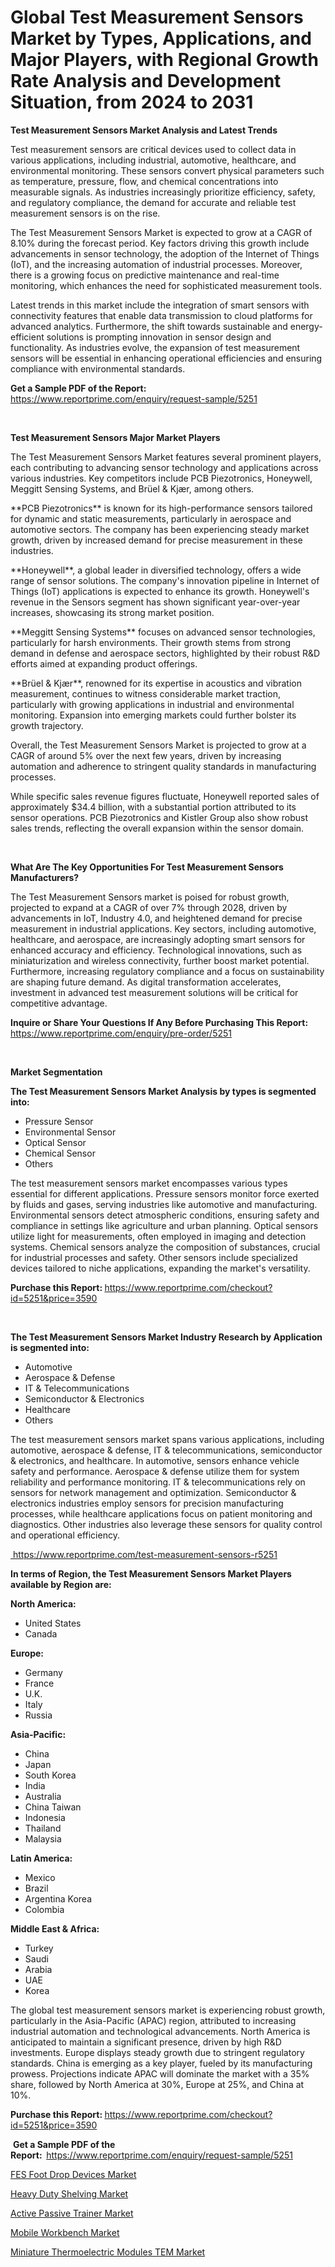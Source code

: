 <p><h1>Global Test Measurement Sensors Market by Types, Applications, and Major Players, with Regional Growth Rate Analysis and Development Situation, from 2024 to 2031</h1></p><p><strong>Test Measurement Sensors Market Analysis and Latest Trends</strong></p>
<p><p>Test measurement sensors are critical devices used to collect data in various applications, including industrial, automotive, healthcare, and environmental monitoring. These sensors convert physical parameters such as temperature, pressure, flow, and chemical concentrations into measurable signals. As industries increasingly prioritize efficiency, safety, and regulatory compliance, the demand for accurate and reliable test measurement sensors is on the rise.</p><p>The Test Measurement Sensors Market is expected to grow at a CAGR of 8.10% during the forecast period. Key factors driving this growth include advancements in sensor technology, the adoption of the Internet of Things (IoT), and the increasing automation of industrial processes. Moreover, there is a growing focus on predictive maintenance and real-time monitoring, which enhances the need for sophisticated measurement tools.</p><p>Latest trends in this market include the integration of smart sensors with connectivity features that enable data transmission to cloud platforms for advanced analytics. Furthermore, the shift towards sustainable and energy-efficient solutions is prompting innovation in sensor design and functionality. As industries evolve, the expansion of test measurement sensors will be essential in enhancing operational efficiencies and ensuring compliance with environmental standards.</p></p>
<p><strong>Get a Sample PDF of the Report:&nbsp;</strong> <a href="https://www.reportprime.com/enquiry/request-sample/5251">https://www.reportprime.com/enquiry/request-sample/5251</a></p>
<p>&nbsp;</p>
<p><strong>Test Measurement Sensors Major Market Players</strong></p>
<p><p>The Test Measurement Sensors Market features several prominent players, each contributing to advancing sensor technology and applications across various industries. Key competitors include PCB Piezotronics, Honeywell, Meggitt Sensing Systems, and Brüel & Kjær, among others.</p><p>**PCB Piezotronics** is known for its high-performance sensors tailored for dynamic and static measurements, particularly in aerospace and automotive sectors. The company has been experiencing steady market growth, driven by increased demand for precise measurement in these industries. </p><p>**Honeywell**, a global leader in diversified technology, offers a wide range of sensor solutions. The company's innovation pipeline in Internet of Things (IoT) applications is expected to enhance its growth. Honeywell's revenue in the Sensors segment has shown significant year-over-year increases, showcasing its strong market position.</p><p>**Meggitt Sensing Systems** focuses on advanced sensor technologies, particularly for harsh environments. Their growth stems from strong demand in defense and aerospace sectors, highlighted by their robust R&D efforts aimed at expanding product offerings.</p><p>**Brüel & Kjær**, renowned for its expertise in acoustics and vibration measurement, continues to witness considerable market traction, particularly with growing applications in industrial and environmental monitoring. Expansion into emerging markets could further bolster its growth trajectory.</p><p>Overall, the Test Measurement Sensors Market is projected to grow at a CAGR of around 5% over the next few years, driven by increasing automation and adherence to stringent quality standards in manufacturing processes. </p><p>While specific sales revenue figures fluctuate, Honeywell reported sales of approximately $34.4 billion, with a substantial portion attributed to its sensor operations. PCB Piezotronics and Kistler Group also show robust sales trends, reflecting the overall expansion within the sensor domain.</p></p>
<p>&nbsp;</p>
<p><strong>What Are The Key Opportunities For Test Measurement Sensors Manufacturers?</strong></p>
<p><p>The Test Measurement Sensors market is poised for robust growth, projected to expand at a CAGR of over 7% through 2028, driven by advancements in IoT, Industry 4.0, and heightened demand for precise measurement in industrial applications. Key sectors, including automotive, healthcare, and aerospace, are increasingly adopting smart sensors for enhanced accuracy and efficiency. Technological innovations, such as miniaturization and wireless connectivity, further boost market potential. Furthermore, increasing regulatory compliance and a focus on sustainability are shaping future demand. As digital transformation accelerates, investment in advanced test measurement solutions will be critical for competitive advantage.</p></p>
<p><strong>Inquire or Share Your Questions If Any Before Purchasing This Report:</strong> <a href="https://www.reportprime.com/enquiry/pre-order/5251">https://www.reportprime.com/enquiry/pre-order/5251</a></p>
<p>&nbsp;</p>
<p><strong>Market Segmentation</strong></p>
<p><strong>The Test Measurement Sensors Market Analysis by types is segmented into:</strong></p>
<p><ul><li>Pressure Sensor</li><li>Environmental Sensor</li><li>Optical Sensor</li><li>Chemical Sensor</li><li>Others</li></ul></p>
<p><p>The test measurement sensors market encompasses various types essential for different applications. Pressure sensors monitor force exerted by fluids and gases, serving industries like automotive and manufacturing. Environmental sensors detect atmospheric conditions, ensuring safety and compliance in settings like agriculture and urban planning. Optical sensors utilize light for measurements, often employed in imaging and detection systems. Chemical sensors analyze the composition of substances, crucial for industrial processes and safety. Other sensors include specialized devices tailored to niche applications, expanding the market's versatility.</p></p>
<p><strong>Purchase this Report:&nbsp;</strong><a href="https://www.reportprime.com/checkout?id=5251&price=3590">https://www.reportprime.com/checkout?id=5251&price=3590</a></p>
<p>&nbsp;</p>
<p><strong>The Test Measurement Sensors Market Industry Research by Application is segmented into:</strong></p>
<p><ul><li>Automotive</li><li>Aerospace & Defense</li><li>IT & Telecommunications</li><li>Semiconductor & Electronics</li><li>Healthcare</li><li>Others</li></ul></p>
<p><p>The test measurement sensors market spans various applications, including automotive, aerospace & defense, IT & telecommunications, semiconductor & electronics, and healthcare. In automotive, sensors enhance vehicle safety and performance. Aerospace & defense utilize them for system reliability and performance monitoring. IT & telecommunications rely on sensors for network management and optimization. Semiconductor & electronics industries employ sensors for precision manufacturing processes, while healthcare applications focus on patient monitoring and diagnostics. Other industries also leverage these sensors for quality control and operational efficiency.</p></p>
<p><a href="https://www.reportprime.com/test-measurement-sensors-r5251">&nbsp;https://www.reportprime.com/test-measurement-sensors-r5251</a></p>
<p><strong>In terms of Region, the Test Measurement Sensors Market Players available by Region are:</strong></p>
<p>
    <p> <strong> North America: </strong>
        <ul>
            <li>United States</li>
            <li>Canada</li>
        </ul>
        </p> 
    <p> <strong> Europe: </strong>
        <ul>
            <li>Germany</li>
            <li>France</li>
            <li>U.K.</li>
            <li>Italy</li>
            <li>Russia</li>
        </ul>
        </p> 
    <p> <strong> Asia-Pacific: </strong>
        <ul>
            <li>China</li>
            <li>Japan</li>
            <li>South Korea</li>
            <li>India</li>
            <li>Australia</li>
            <li>China Taiwan</li>
            <li>Indonesia</li>
            <li>Thailand</li>
            <li>Malaysia</li>
        </ul>
        </p> 
    <p> <strong> Latin America: </strong>
        <ul>
            <li>Mexico</li>
            <li>Brazil</li>
            <li>Argentina Korea</li>
            <li>Colombia</li>
        </ul>
        </p> 
    <p> <strong> Middle East & Africa: </strong>
        <ul>
            <li>Turkey</li>
            <li>Saudi</li>
            <li>Arabia</li>
            <li>UAE</li>
            <li>Korea</li>
        </ul>
    </p>
    </p>
<p><p>The global test measurement sensors market is experiencing robust growth, particularly in the Asia-Pacific (APAC) region, attributed to increasing industrial automation and technological advancements. North America is anticipated to maintain a significant presence, driven by high R&D investments. Europe displays steady growth due to stringent regulatory standards. China is emerging as a key player, fueled by its manufacturing prowess. Projections indicate APAC will dominate the market with a 35% share, followed by North America at 30%, Europe at 25%, and China at 10%.</p></p>
<p><strong>Purchase this Report: </strong><a href="https://www.reportprime.com/checkout?id=5251&price=3590">https://www.reportprime.com/checkout?id=5251&price=3590</a></p>
<p>&nbsp;<strong>Get a Sample PDF of the Report:&nbsp;&nbsp;</strong><a href="https://www.reportprime.com/enquiry/request-sample/5251">https://www.reportprime.com/enquiry/request-sample/5251</a></p>
<p><strong></strong></p>
<p><p><a href="https://issuu.com/reportprime-2/docs/fes-foot-drop-devices-market-size-2_294aad270cae51">FES Foot Drop Devices Market</a></p><p><a href="https://www.linkedin.com/pulse/heavy-duty-shelving-market-global-regional-analysis-focus-o2eie?trackingId=6yezneTiTSqTm1BFkrrmDw%3D%3D">Heavy Duty Shelving Market</a></p><p><a href="https://issuu.com/reportprime-2/docs/active-passive-trainer-market-size-_0cb33dfb2dac27">Active Passive Trainer Market</a></p><p><a href="https://www.linkedin.com/pulse/mobile-workbench-market-trends-focusing-insight-forecast-ffo0e?trackingId=SG1%2BpA89Te%2BGyBMWoVqGXQ%3D%3D">Mobile Workbench Market</a></p><p><a href="https://github.com/CliffMedina6/Market-Research-Report-List-6/blob/main/miniature-thermoelectric-modules-tem-market.md">Miniature Thermoelectric Modules TEM Market</a></p></p>